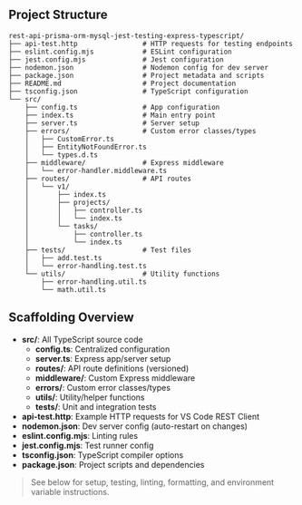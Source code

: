 ## Project Structure

```
rest-api-prisma-orm-mysql-jest-testing-express-typescript/
├── api-test.http                # HTTP requests for testing endpoints
├── eslint.config.mjs            # ESLint configuration
├── jest.config.mjs              # Jest configuration
├── nodemon.json                 # Nodemon config for dev server
├── package.json                 # Project metadata and scripts
├── README.md                    # Project documentation
├── tsconfig.json                # TypeScript configuration
└── src/
    ├── config.ts                # App configuration
    ├── index.ts                 # Main entry point
    ├── server.ts                # Server setup
    ├── errors/                  # Custom error classes/types
    │   ├── CustomError.ts
    │   ├── EntityNotFoundError.ts
    │   └── types.d.ts
    ├── middleware/              # Express middleware
    │   └── error-handler.middleware.ts
    ├── routes/                  # API routes
    │   └── v1/
    │       ├── index.ts
    │       ├── projects/
    │       │   ├── controller.ts
    │       │   └── index.ts
    │       └── tasks/
    │           ├── controller.ts
    │           └── index.ts
    ├── tests/                   # Test files
    │   ├── add.test.ts
    │   └── error-handling.test.ts
    └── utils/                   # Utility functions
        ├── error-handling.util.ts
        └── math.util.ts
```

## Scaffolding Overview

- **src/**: All TypeScript source code
  - **config.ts**: Centralized configuration
  - **server.ts**: Express app/server setup
  - **routes/**: API route definitions (versioned)
  - **middleware/**: Custom Express middleware
  - **errors/**: Custom error classes/types
  - **utils/**: Utility/helper functions
  - **tests/**: Unit and integration tests
- **api-test.http**: Example HTTP requests for VS Code REST Client
- **nodemon.json**: Dev server config (auto-restart on changes)
- **eslint.config.mjs**: Linting rules
- **jest.config.mjs**: Test runner config
- **tsconfig.json**: TypeScript compiler options
- **package.json**: Project scripts and dependencies

> See below for setup, testing, linting, formatting, and environment variable instructions.
